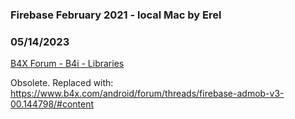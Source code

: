 ### Firebase February 2021 - local Mac by Erel
### 05/14/2023
[B4X Forum - B4i - Libraries](https://www.b4x.com/android/forum/threads/127643/)

Obsolete. Replaced with: <https://www.b4x.com/android/forum/threads/firebase-admob-v3-00.144798/#content>
